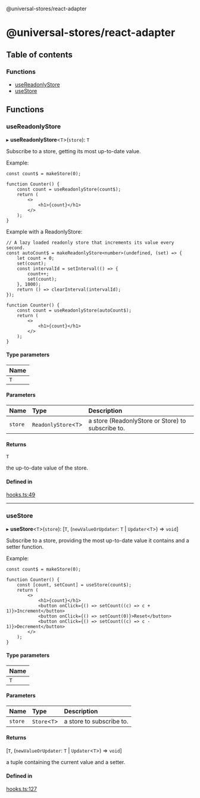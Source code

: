 @universal-stores/react-adapter

# @universal-stores/react-adapter

## Table of contents

### Functions

- [useReadonlyStore](README.md#usereadonlystore)
- [useStore](README.md#usestore)

## Functions

### useReadonlyStore

▸ **useReadonlyStore**<`T`\>(`store`): `T`

Subscribe to a store, getting its most up-to-date value.

Example:

```tsx
const count$ = makeStore(0);

function Counter() {
	const count = useReadonlyStore(count$);
	return (
		<>
			<h1>{count}</h1>
		</>
	);
}
```

Example with a ReadonlyStore:

```tsx
// A lazy loaded readonly store that increments its value every second.
const autoCount$ = makeReadonlyStore<number>(undefined, (set) => {
	let count = 0;
	set(count);
	const intervalId = setInterval(() => {
		count++;
		set(count);
	}, 1000);
	return () => clearInterval(intervalId);
});

function Counter() {
	const count = useReadonlyStore(autoCount$);
	return (
		<>
			<h1>{count}</h1>
		</>
	);
}
```

#### Type parameters

| Name |
| :------ |
| `T` |

#### Parameters

| Name | Type | Description |
| :------ | :------ | :------ |
| `store` | `ReadonlyStore`<`T`\> | a store (ReadonlyStore<T> or Store<T>) to subscribe to. |

#### Returns

`T`

the up-to-date value of the store.

#### Defined in

[hooks.ts:49](https://github.com/cdellacqua/stores.js-react-adapter/blob/main/src/lib/hooks.ts#L49)

___

### useStore

▸ **useStore**<`T`\>(`store`): [`T`, (`newValueOrUpdater`: `T` \| `Updater`<`T`\>) => `void`]

Subscribe to a store, providing the most up-to-date value it contains
and a setter function.

Example:
```tsx
const count$ = makeStore(0);

function Counter() {
	const [count, setCount] = useStore(count$);
	return (
		<>
			<h1>{count}</h1>
			<button onClick={() => setCount((c) => c + 1)}>Increment</button>
			<button onClick={() => setCount(0)}>Reset</button>
			<button onClick={() => setCount((c) => c - 1)}>Decrement</button>
		</>
	);
}
```

#### Type parameters

| Name |
| :------ |
| `T` |

#### Parameters

| Name | Type | Description |
| :------ | :------ | :------ |
| `store` | `Store`<`T`\> | a store to subscribe to. |

#### Returns

[`T`, (`newValueOrUpdater`: `T` \| `Updater`<`T`\>) => `void`]

a tuple containing the current value and a setter.

#### Defined in

[hooks.ts:127](https://github.com/cdellacqua/stores.js-react-adapter/blob/main/src/lib/hooks.ts#L127)
